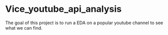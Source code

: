 # Vice_youtube_api_analysis
The goal of this project is to run a EDA on a popular youtube channel to see what we can find.
